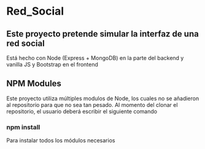 # Red_Social
## Este proyecto pretende simular la interfaz de una red social 
Está hecho con Node (Express + MongoDB) en la parte del backend y vanilla JS y Bootstrap en el frontend
## NPM Modules
Este proyecto utiliza múltiples modulos de Node, los cuales no se añadieron al repositorio para que no sea tan pesado. Al momento del clonar el repositorio, el usuario deberá escribir el siguiente comando
### npm install
Para instalar todos los módulos necesarios